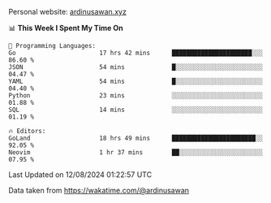 Personal website: [ardinusawan.xyz](https://ardinusawan.xyz)

<!--START_SECTION:waka-->
📊 **This Week I Spent My Time On** 

```text
💬 Programming Languages: 
Go                       17 hrs 42 mins      ██████████████████████░░░   86.60 % 
JSON                     54 mins             █░░░░░░░░░░░░░░░░░░░░░░░░   04.47 % 
YAML                     54 mins             █░░░░░░░░░░░░░░░░░░░░░░░░   04.40 % 
Python                   23 mins             ░░░░░░░░░░░░░░░░░░░░░░░░░   01.88 % 
SQL                      14 mins             ░░░░░░░░░░░░░░░░░░░░░░░░░   01.19 % 

🔥 Editors: 
GoLand                   18 hrs 49 mins      ███████████████████████░░   92.05 % 
Neovim                   1 hr 37 mins        ██░░░░░░░░░░░░░░░░░░░░░░░   07.95 % 
```


 Last Updated on 12/08/2024 01:22:57 UTC
<!--END_SECTION:waka-->
Data taken from https://wakatime.com/@ardinusawan
